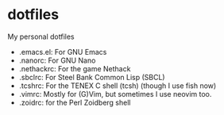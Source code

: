 # dotfiles
My personal dotfiles

* .emacs.el: For GNU Emacs
* .nanorc: For GNU Nano
* .nethackrc: For the game Nethack
* .sbclrc: For Steel Bank Common Lisp (SBCL)
* .tcshrc: For the TENEX C shell (tcsh) (though I use fish now)
* .vimrc: Mostly for (G)Vim, but sometimes I use neovim too.
* .zoidrc: for the Perl Zoidberg shell

